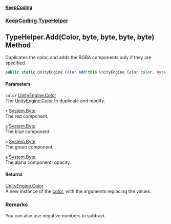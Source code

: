 #### [KeepCoding](index.md 'index')
### [KeepCoding](KeepCoding.md 'KeepCoding').[TypeHelper](KeepCoding_TypeHelper.md 'KeepCoding.TypeHelper')
## TypeHelper.Add(Color, byte, byte, byte, byte) Method
Duplicates the color, and adds the RGBA components only if they are specified.  
```csharp
public static UnityEngine.Color Add(this UnityEngine.Color color, byte r=0, byte g=0, byte b=0, byte a=0);
```
#### Parameters
<a name='KeepCoding_TypeHelper_Add(UnityEngine_Color_byte_byte_byte_byte)_color'></a>
`color` [UnityEngine.Color](https://docs.microsoft.com/en-us/dotnet/api/UnityEngine.Color 'UnityEngine.Color')  
The [UnityEngine.Color](https://docs.microsoft.com/en-us/dotnet/api/UnityEngine.Color 'UnityEngine.Color') to duplicate and modify.
  
<a name='KeepCoding_TypeHelper_Add(UnityEngine_Color_byte_byte_byte_byte)_r'></a>
`r` [System.Byte](https://docs.microsoft.com/en-us/dotnet/api/System.Byte 'System.Byte')  
The red component.
  
<a name='KeepCoding_TypeHelper_Add(UnityEngine_Color_byte_byte_byte_byte)_g'></a>
`g` [System.Byte](https://docs.microsoft.com/en-us/dotnet/api/System.Byte 'System.Byte')  
The blue component.
  
<a name='KeepCoding_TypeHelper_Add(UnityEngine_Color_byte_byte_byte_byte)_b'></a>
`b` [System.Byte](https://docs.microsoft.com/en-us/dotnet/api/System.Byte 'System.Byte')  
The green component.
  
<a name='KeepCoding_TypeHelper_Add(UnityEngine_Color_byte_byte_byte_byte)_a'></a>
`a` [System.Byte](https://docs.microsoft.com/en-us/dotnet/api/System.Byte 'System.Byte')  
The alpha component; opacity.
  
#### Returns
[UnityEngine.Color](https://docs.microsoft.com/en-us/dotnet/api/UnityEngine.Color 'UnityEngine.Color')  
A new instance of the [color](KeepCoding_TypeHelper_Add(UnityEngine_Color_byte_byte_byte_byte).md#KeepCoding_TypeHelper_Add(UnityEngine_Color_byte_byte_byte_byte)_color 'KeepCoding.TypeHelper.Add(UnityEngine.Color, byte, byte, byte, byte).color'), with the arguments replacing the values.
### Remarks
You can also use negative numbers to subtract.  
